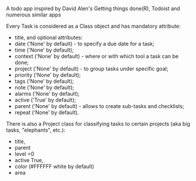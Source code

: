 A todo app inspired by David Alen's Getting things done(R), Todoist and numerous similar apps

Every Task is considered as a Class object and has mandatory attribute:
- title,
and optional attributes:
- date ('None' by default) - to specify a due date for a task;
- time ('None' by default);
- context ('None' by default) - where or with which tool a task can be done;
- project ('None' by default) - to group tasks under specific goal;
- priority ('None' by default);
- tags ('None' by default);
- note ('None' by default);
- alarms ('None' by default);
- active ('True' by default);
- parent ('None' by default) - allows to create sub-tasks and checklists;
- repeat ('None' by default).

There is also a Project class for classifying tasks to certain projects (aka big tasks, "elephants", etc.):
- title,
- parent
- level =0
- active True,
- color (#FFFFFF white by default)
- area